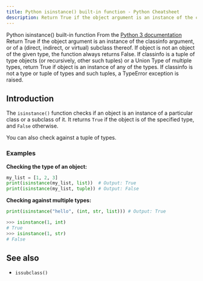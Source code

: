 ```yaml
---
title: Python isinstance() built-in function - Python Cheatsheet
description: Return True if the object argument is an instance of the classinfo argument, or of a (direct, indirect, or virtual) subclass thereof. If object is not an object of the given type, the function always returns False. If classinfo is a tuple of type objects (or recursively, other such tuples) or a Union Type of multiple types, return True if object is an instance of any of the types. If classinfo is not a type or tuple of types and such tuples, a TypeError exception is raised.
---
```


<base-title :title="frontmatter.title" :description="frontmatter.description">
Python isinstance() built-in function
</base-title>

<base-disclaimer>
  <base-disclaimer-title>
    From the <a target="_blank" href="https://docs.python.org/3/library/functions.html#isinstance">Python 3 documentation</a>
  </base-disclaimer-title>
  <base-disclaimer-content>
   Return True if the object argument is an instance of the classinfo argument, or of a (direct, indirect, or virtual) subclass thereof. If object is not an object of the given type, the function always returns False. If classinfo is a tuple of type objects (or recursively, other such tuples) or a Union Type of multiple types, return True if object is an instance of any of the types. If classinfo is not a type or tuple of types and such tuples, a TypeError exception is raised.
  </base-disclaimer-content>
</base-disclaimer>

## Introduction

The `isinstance()` function checks if an object is an instance of a particular class or a subclass of it. It returns `True` if the object is of the specified type, and `False` otherwise.

You can also check against a tuple of types.

### Examples

**Checking the type of an object:**

```python
my_list = [1, 2, 3]
print(isinstance(my_list, list))  # Output: True
print(isinstance(my_list, tuple)) # Output: False
```

**Checking against multiple types:**

```python
print(isinstance("hello", (int, str, list))) # Output: True
```



```python
>>> isinstance(1, int)
# True
>>> isinstance(1, str)
# False
```

## See also

- <router-link to="/builtin/issubclass">`issubclass()`</router-link>
